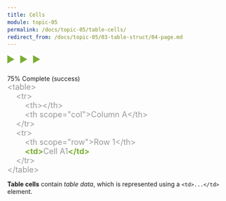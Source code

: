 ```yaml
---
title: Cells
module: topic-05
permalink: /docs/topic-05/table-cells/
redirect_from: /docs/topic-05/03-table-struct/04-page.md
---
```


<style>
  .indent-sm {
    margin-left: 20px;
    display: block;
  }
  .indent-lg {
    margin-left: 40px;
    display: block;
  }
</style>

<img src="./../../../img/arrow-divider.svg" style="width: 75px; border: none; margin: 0px 0 20px 0" />


<div class="panel panel-success">
  <div class="progress" style="margin-bottom: 0; border-bottom-left-radius: 0; border-bottom-right-radius: 0;">
    <div class="progress-bar progress-bar-success progress-bar-striped" role="progressbar" aria-valuenow="75" aria-valuemin="0" aria-valuemax="100" style="width: 75%">
      <span class="sr-only">75% Complete (success)</span>
    </div>
  </div>
  <div class="panel-body" style="font-size: large; margin: 0;">
      <span style="color: #999">&lt;table&gt;</span>
      <span style="color: #999">
          <span class="indent-sm">&lt;tr&gt;</span>
            <span class="indent-lg">&lt;th&gt;&lt;/th&gt;</span>
            <span class="indent-lg">&lt;th scope="col"&gt;Column A&lt;/th&gt;</span>
          <span class="indent-sm">&lt;/tr&gt;</span>
          <span class="indent-sm">&lt;tr&gt;</span>
            <span class="indent-lg">&lt;th scope="row"&gt;Row 1&lt;/th&gt;</span>
            <span class="indent-lg"><span style="color: #79AF33; font-weight: bold;">&lt;td&gt;</span>Cell A1<span style="color: #79AF33; font-weight: bold;">&lt;/td&gt;</span></span>
          <span class="indent-sm">&lt;/tr&gt;</span>
      </span>
      <span style="color: #999">&lt;/table&gt;</span>
  </div>
</div>


**Table cells** contain _table data_, which is represented using a `<td>...</td>` element.
